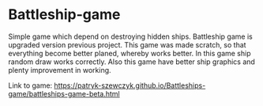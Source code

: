 # Battleship-game
Simple game which depend on destroying hidden ships. Battleship game is upgraded version previous project. This game was made scratch, so that everything become better planed, whereby works better. In this game ship random draw works correctly. Also this game have better ship graphics and plenty  improvement in working.

Link to game: https://patryk-szewczyk.github.io/Battleships-game/battleships-game-beta.html
